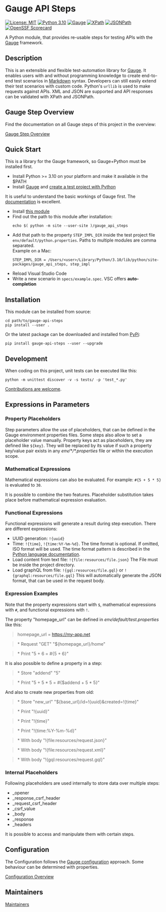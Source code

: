 # Gauge API Steps

[![License: MIT](https://img.shields.io/badge/License-MIT-blue.svg)](./LICENCE)
[![Python 3.10](https://img.shields.io/badge/Python-3.10-blue.svg?logo=python&logoColor=white)](https://www.python.org/downloads/release/python-31012/)
[![Gauge](https://img.shields.io/badge/Framework-Gauge-blue)](https://github.com/getgauge)
[![XPath](https://img.shields.io/badge/XPath-blue)](https://www.w3schools.com/xml/xpath_syntax.asp)
[![JSONPath](https://img.shields.io/badge/JSONPath-blue)](https://github.com/h2non/jsonpath-ng)
[![OpenSSF Scorecard](https://api.securityscorecards.dev/projects/github.com/IBM/gauge-api-steps/badge)](https://securityscorecards.dev/viewer/?uri=github.com/IBM/gauge-api-steps)

A Python module, that provides re-usable steps for testing APIs with the [Gauge](https://gauge.org/) framework.

## Description

This is an extensible and flexible test-automation library for [Gauge](https://gauge.org). It enables users with and without programming knowledge to create end-to-end test scenarios in [Markdown](https://www.markdownguide.org/) syntax. Developers can still easily extend their test scenarios with custom code. Python's `urllib` is used to make requests against APIs. XML and JSON are supported and API responses can be validated with XPath and JSONPath.

## Gauge Step Overview

Find the documentation on all Gauge steps of this project in the overview:

[Gauge Step Overview](./docs/STEPS.md)

## Quick Start

This is a library for the Gauge framework, so Gauge+Python must be installed first.

* Install Python >= 3.10 on your platform and make it available in the \$PATH
* Install [Gauge](https://docs.gauge.org/getting_started/installing-gauge.html?language=python&ide=vscode) and [create a test project with Python](https://docs.gauge.org/getting_started/create-test-project.html?os=macos&language=python&ide=vscode)

It is useful to understand the basic workings of Gauge first. The [documentation](https://docs.gauge.org/?os=macos&language=python&ide=vscode) is excellent.

* Install [this module](#installation)
* Find out the path to this module after installation:
  ```shell
  echo $( python -m site --user-site )/gauge_api_steps
  ```
* Add that path to the property `STEP_IMPL_DIR` inside the test project file `env/default/python.properties`. Paths to multiple modules are comma separated.\
  Example on a Mac:
  ```
  STEP_IMPL_DIR = /Users/<user>/Library/Python/3.10/lib/python/site-packages/gauge_api_steps, step_impl
  ```
* Reload Visual Studio Code
* Write a new scenario in `specs/example.spec`. VSC offers **auto-completion**

## Installation

This module can be installed from source:

```shell
cd path/to/gauge-api-steps
pip install --user .
```

Or the latest package can be downloaded and installed from [PyPi](https://pypi.org/project/gauge-api-steps):

```shell
pip install gauge-api-steps --user --upgrade
```

## Development

When coding on this project, unit tests can be executed like this:

```shell
python -m unittest discover -v -s tests/ -p 'test_*.py'
```

[Contributions are welcome](./docs/CONTRIBUTING.md).

## Expressions in Parameters

### Property Placeholders

Step parameters allow the use of placeholders, that can be defined in the Gauge environment properties files. Some steps also allow to set a placeholder value manually. Property keys act as placeholders, they are defined like `${key}`. They will be replaced by its value if such a property key/value pair exists in any _env/\*/\*.properties_ file or within the execution scope.

### Mathematical Expressions

Mathematical expressions can also be evaluated. For example: `#{5 + 5 * 5}` is evaluated to `30`.

It is possible to combine the two features. Placeholder substitution takes place before mathematical expression evaluation.

### Functional Expressions

Functional expressions will generate a result during step execution. There are different expressions:
* UUID generation: `!{uuid}`
* Time: `!{time}`, `!{time:%Y-%m-%d}`. The time format is optional. If omitted, ISO format will be used. The time format pattern is described in the [Python language documentation](https://docs.python.org/3.10/library/time.html#time.strftime).
* Load content from text file: `!{file:resources/file.json}` The File must be inside the project directory.
* Load graphQL from file: `!{gql:resources/file.gql}` or `!{graphql:resources/file.gql}` This will automatically generate the JSON format, that can be used in the request body.


### Expression Examples

Note that the property expressions start with `$`, mathematical expressions with `#`, and functional expressions with `!`.

The property "homepage_url" can be defined in _env/default/test.properties_ like this:

> homepage_url = https://my-app.net

> \* Request "GET" "\${homepage_url}/home"

> \* Print "5 + 6 = #{5 + 6}"

It is also possible to define a property in a step:

> \* Store "addend" "5"

> \* Print "5 + 5 * 5 = #{$addend + 5 * 5}"

And also to create new properties from old:

> \* Store "new\_url" "${base_url}/id=!{uuid}&created=!{time}"

> \* Print "!{uuid}"

> \* Print "!{time}"

> \* Print "!{time:%Y-%m-%d}"

> \* With body "!{file:resources/request.json}"

> \* With body "!{file:resources/request.xml}"

> \* With body "!{gql:resources/request.gql}"

### Internal Placeholders

Following placeholders are used internally to store data over multiple steps:

* \_opener
* \_response\_csrf\_header
* \_request\_csrf\_header
* \_csrf\_value
* \_body
* \_response
* \_headers

It is possible to access and manipulate them with certain steps.

## Configuration

The Configuration follows the [Gauge configuration](https://docs.gauge.org/configuration.html?os=linux&language=python&ide=vscode) approach.
Some behaviour can be determined with properties.

[Configuration Overview](./docs/CONFIG.md)

## Maintainers

[Maintainers](./docs/MAINTAINERS.md)
